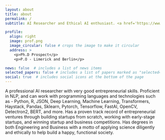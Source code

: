 ```yaml
---
layout: about
title: about
permalink: /
subtitle: AI Researcher and Ethical AI enthusiast. <a href='https://www.instagram.com/molanmusk/'>Be a friend :)</a>. 

profile:
  align: right
  image: prof.png
  image_circular: false # crops the image to make it circular
  address: >
    <p>Ph.D Prospect</p>
    <p>P.O - Limerick and Berlin</p>

news: false  # includes a list of news items
selected_papers: false # includes a list of papers marked as "selected={true}"
social: true  # includes social icons at the bottom of the page
---
```


A professional AI researcher with very good entrepreneurial skills. Proficient in NLP, and can work with programming languages and technologies such as - Python, R, JSON, Deep Learning, Machine Learning, Transformers, Haystack, Pandas, Sklearn, Pytorch, Tensorflow, FastAI, OpenCV, Detectron2, BERT, and more. Has a proven track record of entrepreneurial ventures through building startups from scratch, working with early-stage startups, and winning startup and business competitions. Has degrees in both Engineering and Business with a motto of applying science diligently and
ethically to help build a happy, functional society. 
